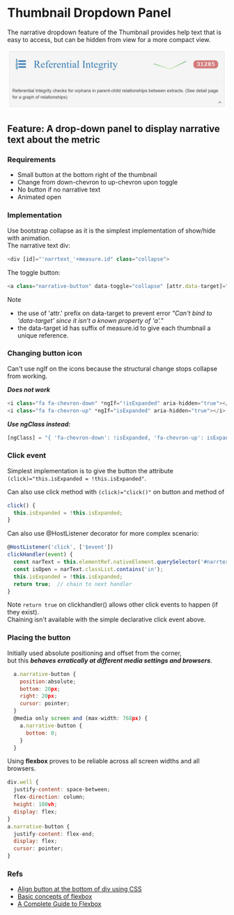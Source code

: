 # Thumbnail Dropdown Panel

The narrative dropdown feature of the Thumbnail provides help text that is easy to access, but can be hidden from view for a more compact view.

![narrative dropdown](images/narrative-dropdown.jpg)

## Feature: A drop-down panel to display narrative text about the metric

### Requirements

- Small button at the bottom right of the thumbnail
- Change from down-chevron to up-chevron upon toggle
- No button if no narrative text
- Animated open

### **Implementation**

Use bootstrap collapse as it is the simplest implementation of show/hide with animation.  
The narrative text div:  

```javascript
<div [id]="'narrtext_'+measure.id" class="collapse">
```

The toggle button:

```javascript  
<a class="narrative-button" data-toggle="collapse" [attr.data-target]="'#narrtext_'+measure.id">
```

Note

- the use of 'attr.' prefix on data-target to prevent error _"Can't bind to 'data-target' since it isn't a known property of 'a'."_
- the data-target id has suffix of measure.id to give each thumbnail a unique reference.

### **Changing button icon**

Can't use ngIf on the icons because the structural change stops collapse from working.

**_Does not work_**

```javascript
<i class="fa fa-chevron-down" *ngIf="!isExpanded" aria-hidden="true"></i>
<i class="fa fa-chevron-up" *ngIf="isExpanded" aria-hidden="true"></i>
```

**_Use ngClass instead:_**

```javascript
[ngClass] = "{ 'fa-chevron-down': !isExpanded, 'fa-chevron-up': isExpanded }";
```

### **Click event**

Simplest implementation is to give the button the attribute `(click)="this.isExpanded = !this.isExpanded"`.

Can also use click method with `(click)="click()"` on button and method of

```javascript
click() {
  this.isExpanded = !this.isExpanded;
}  
```

Can also use @HostListener decorator for more complex scenario:

```javascript
@HostListener('click', ['$event'])
clickHandler(event) {
  const narText = this.elementRef.nativeElement.querySelector('#narrtext_'+this.measure.id); // Ref to affected div
  const isOpen = narText.classList.contains('in');                                           // Query class
  this.isExpanded = !this.isExpanded;
  return true;  // chain to next handler
}
```

Note `return true` on clickhandler() allows other click events to happen (if they exist).  
Chaining isn't available with the simple declarative click event above.

### **Placing the button**

Initially used absolute positioning and offset from the corner,  
but this **_behaves erratically at different media settings and browsers_**.

```javascript
  a.narrative-button {
    position:absolute;
    bottom: 20px;
    right: 20px;
    cursor: pointer;
  }
  @media only screen and (max-width: 768px) {
    a.narrative-button {
      bottom: 0;
    }
  }
```

Using **flexbox** proves to be reliable across all screen widths and all browsers.

```javascript
div.well {
  justify-content: space-between;
  flex-direction: column;
  height: 100vh;  
  display: flex;
}
a.narrative-button {
  justify-content: flex-end;
  display: flex;
  cursor: pointer;
}
```

### Refs

- [Align button at the bottom of div using CSS](https://stackoverflow.com/a/43145082/8745435)
- [Basic concepts of flexbox](https://developer.mozilla.org/en-US/docs/Web/CSS/CSS_Flexible_Box_Layout/Basic_Concepts_of_Flexbox)
- [A Complete Guide to Flexbox](https://css-tricks.com/snippets/css/a-guide-to-flexbox/)

